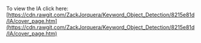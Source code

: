 To view the IA click here: [https://cdn.rawgit.com/ZackJorquera/Keyword_Object_Detection/8215e81d/IA/cover_page.htm](https://cdn.rawgit.com/ZackJorquera/Keyword_Object_Detection/8215e81d/IA/cover_page.htm)
